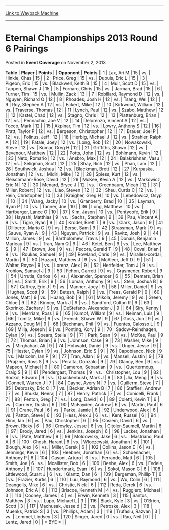 
---
[Link to Wayback Machine](https://web.archive.org/web/20220517024532/https://magic.wizards.com/en/articles/archive/event-coverage/eternal-championships-2013-round-6-pairings-2013-11-02)

[_metadata_:description]:- "TablePlayerPoints OpponentPoints 1Lax, Ari M 15vs.Hinkle, Chas 15 2Price, Greg 15vs.Dupuis, Eric L 15 3Pigeon, Eric 15vs.Blackwell, Keith B 15 4Muir, Scott D 15vs.Tappen, Shawn J 15 5Fornaro, Chris 15vs.Jarman, Brad 15 6Turner, Tim 15vs.Mullin, Zack 13 7Robillard, Raymond D 12vs.Nguyen, Richard Q 12 8Rhoades, Josh H 12vs.Tsang, Wei 12 9Roy, Stephen A 12vs.Eckert, Mike 12"
[_metadata_:generator]:- "Drupal 7 (http://drupal.org)"
[_metadata_:node]:- "432821"
[_metadata_:publish_date]:- "2013-11-02"
[_metadata_:source]:- "div-main-content"
[_metadata_:title]:- "Eternal Championships 2013 Round 6 Pairings"
[_metadata_:wayback_capture_timestamp]:- "2022-05-17 02:45:32"
[_metadata_:wayback_raw_url]:- "https://web.archive.org/web/20220517024532id_/https://magic.wizards.com/en/articles/archive/event-coverage/eternal-championships-2013-round-6-pairings-2013-11-02"
[_metadata_:wayback_url]:- "https://magic.wizards.com/en/articles/archive/event-coverage/eternal-championships-2013-round-6-pairings-2013-11-02"
---


Eternal Championships 2013 Round 6 Pairings
===========================================



 Posted in **Event Coverage**
 on November 2, 2013 












 **Table** | **Player** | **Points** |  | **Opponent** | **Points** ||  1 | Lax, Ari M |  15 | vs. | Hinkle, Chas |  15 |
|  2 | Price, Greg |  15 | vs. | Dupuis, Eric L |  15 |
|  3 | Pigeon, Eric |  15 | vs. | Blackwell, Keith B |  15 |
|  4 | Muir, Scott D |  15 | vs. | Tappen, Shawn J |  15 |
|  5 | Fornaro, Chris |  15 | vs. | Jarman, Brad |  15 |
|  6 | Turner, Tim |  15 | vs. | Mullin, Zack |  13 |
|  7 | Robillard, Raymond D |  12 | vs. | Nguyen, Richard Q |  12 |
|  8 | Rhoades, Josh H |  12 | vs. | Tsang, Wei |  12 |
|  9 | Roy, Stephen A |  12 | vs. | Eckert, Mike |  12 |
|  10 | Kirkwood, William |  12 | vs. | Traverse, Thomas |  12 |
|  11 | Lynch, Paul |  12 | vs. | Szabo, Matthew |  12 |
|  12 | Kastel, Chad |  12 | vs. | Stagno, Chris |  12 |
|  13 | Plattenburg, Brian |  12 | vs. | Pennachio, Joe V |  12 |
|  14 | Delorenzo, Vincent A |  12 | vs. | Tocco, Mark |  12 |
|  15 | Akpinar, Tim |  12 | vs. | Lowry, Anthony S |  12 |
|  16 | Pratt, Taylor P |  12 | vs. | Bergeson, Christopher |  12 |
|  17 | Brauer, Joel P |  12 | vs. | Folinus, Jeff |  12 |
|  18 | Herbig, Michael J |  12 | vs. | Strahler, Ralph A |  12 |
|  19 | Fatale, Joey |  12 | vs. | Long, Rob |  12 |
|  20 | Nowakowski, Steve |  12 | vs. | Komar, Greg H |  12 |
|  21 | Griffiths, Shawn |  12 | vs. | Bevenour, Matthew |  12 |
|  22 | Potts, John |  12 | vs. | Bohlmann, Kevin |  12 |
|  23 | Neto, Romario |  12 | vs. | Ansbro, Max |  12 |
|  24 | Balakrishnan, Vasu |  12 | vs. | Seligman, Scott |  12 |
|  25 | Shay, Rich |  12 | vs. | Phan, Lam |  12 |
|  26 | Southwick, Joshua |  12 | vs. | Blackman, Brett |  12 |
|  27 | Kurpaska, Jonathan |  12 | vs. | Midiri, Mike |  12 |
|  28 | Spiess, Kurt |  12 | vs. | Fleischmann-Rose, David |  12 |
|  29 | McKee, Kevin A |  12 | vs. | Markowicz, Eric N |  12 |
|  30 | Menard, Bryce J |  12 | vs. | Greenbaum, Micah |  12 |
|  31 | Miller, Robert |  12 | vs. | Liao, Steven |  12 |
|  32 | Sheu, Curtis C |  12 | vs. | Hein, Christopher |  10 |
|  33 | Kraigher, Greg H |  10 | vs. | Lebedowicz, Osyp I |  10 |
|  34 | Wang, Jacky |  10 | vs. | Granberry, Brad |  10 |
|  35 | Layman, Ryan P |  10 | vs. | Tanner, Joe |  10 |
|  36 | Long, Matthew |  10 | vs. | Hartbarger, Lance O |  10 |
|  37 | Kim, Jason |  10 | vs. | Pentycofe, Erik |  9 |
|  38 | Hayashi, Matthias |  9 | vs. | Sachs, Stephen |  9 |
|  39 | Pau, Vincent A |  9 | vs. | Tigro, Ryan |  9 |
|  40 | Krodel, Brett T |  9 | vs. | Clark, Jason |  9 |
|  41 | Diliberto, Mario C |  9 | vs. | Berse, Sam |  9 |
|  42 | Strassman, Mark |  9 | vs. | Sauve, Ryan A |  9 |
|  43 | Nguyen, Patrick |  9 | vs. | Ravitz, Josh |  9 |
|  44 | Million, James |  9 | vs. | Bartholomew, Travis |  9 |
|  45 | Donais, Benjamin Marleau |  9 | vs. | Tran, Nam Q |  9 |
|  46 | Ketel, Ben |  9 | vs. | Lee, Matthew S. |  9 |
|  47 | Brown, Joe |  9 | vs. | Pecora, Gerald T |  9 |
|  48 | Coval, Brian |  9 | vs. | Roukas, Samuel |  9 |
|  49 | Rowland, Chris |  9 | vs. | Miralles-cordal, Martin |  9 |
|  50 | Hazard, Matthew J |  9 | vs. | McAleer, Jeff D |  9 |
|  51 | Walter, Royce |  9 | vs. | Lorenz, Alex |  9 |
|  52 | Hertfelder, Tom J |  9 | vs. | Krohlow, Samuel J |  9 |
|  53 | Fehon, Garrett |  9 | vs. | Grasmeder, Robert |  9 |
|  54 | Urrutia, Carlos |  6 | vs. | Alexander, Spencer |  6 |
|  55 | Demars, Brian |  9 | vs. | Smith, Erik |  9 |
|  56 | Loman, Anthony |  9 | vs. | Stein, Joshua B |  9 |
|  57 | Caffrey, Eric J |  9 | vs. | Manner, Joey |  9 |
|  58 | Miller, Daniel |  9 | vs. | Hughes, Scott |  9 |
|  59 | Betesh, Ralph |  9 | vs. | Freas, Gerald P |  9 |
|  60 | Jones, Matt |  9 | vs. | Huang, Bob |  9 |
|  61 | Mikola, Jeremy |  9 | vs. | Green, Chloe |  9 |
|  62 | Kinney, Mark J |  9 | vs. | Sandford, Colton R |  9 |
|  63 | Skorinko, Zachary |  9 | vs. | DeStefano, Alexander J |  9 |
|  64 | Siry, Kenny |  9 | vs. | Merriam, Ross |  9 |
|  65 | Kumpf, William |  9 | vs. | Neiman, Luis |  9 |
|  66 | Tomitz, Mike |  9 | vs. | French, Shawn W |  9 |
|  67 | Goss, Jon |  9 | vs. | Azzano, Doug M |  9 |
|  68 | Blechman, Phil |  9 | vs. | Fuentes, Calosso L |  9 |
|  69 | Milia, Joseph |  9 | vs. | Ponting, Kory |  9 |
|  70 | Sadow-Reinshagen, Dylan |  9 | vs. | Spears, Stella |  9 |
|  71 | Park, Sean |  9 | vs. | McKee, Paul |  9 |
|  72 | Thomas, Brian |  9 | vs. | Johnson, Case |  9 |
|  73 | Washer, Mike |  9 | vs. | Mirghahari, Ali |  9 |
|  74 | Hohwald, Daniel |  9 | vs. | Unger, Jesse |  9 |
|  75 | Hiester, Dylan |  9 | vs. | Johnson, Eric S |  9 |
|  76 | Capobianco, Nick |  9 | vs. | Malcolm, Ian P |  9 |
|  77 | Tran, Allan |  9 | vs. | Mansell, Austin |  9 |
|  78 | Prajzner, Ross S |  9 | vs. | Peralta, Gonzalo |  9 |
|  79 | Glancy, Ben |  9 | vs. | Mapson, Michael |  9 |
|  80 | Cameron, Sebastian |  9 | vs. | Quertermous, Craig S |  9 |
|  81 | Pendergast, Thomas |  9 | vs. | Christopher, Lou |  9 |
|  82 | Sockol, Edward |  9 | vs. | Quackenbush, Mark J |  9 |
|  83 | Jia, Meng |  9 | vs. | Connell, Warren J |  7 |
|  84 | Cayne, Avery N |  7 | vs. | Guillerm, Steve |  7 |
|  85 | Debrosky, Eric C |  7 | vs. | Becker, Adrian B |  7 |
|  86 | Staffieri, Andrew |  7 | vs. | Shukla, Neeraj |  7 |
|  87 | Henry, Patrick |  7 | vs. | Conicelli, Frank |  7 |
|  88 | Fenton, Greg |  7 | vs. | Long, David |  6 |
|  89 | Coletti, Kevin T |  6 | vs. | Carriere, Dustin |  6 |
|  90 | McFayden, Andrew |  6 | vs. | Martin, Paul |  6 |
|  91 | Crane, Paul |  6 | vs. | Parke, Jamie |  6 |
|  92 | Underwood, Alex |  6 | vs. | Patton, Steve |  6 |
|  93 | Hess, Alex J |  6 | vs. | Kent, Russel |  6 |
|  94 | Flinn, Ian |  6 | vs. | Pau, Christopher |  6 |
|  95 | Cosiem, David |  6 | vs. | Brown, Ricky |  6 |
|  96 | Crowley, Jesse |  6 | vs. | Citoler-Saumell, Martin |  6 |
|  97 | Brody, Jared |  6 | vs. | Jenkins, Joseph |  6 |
|  98 | Lacker, Jonathan |  9 | vs. | Pate, Matthew |  9 |
|  99 | Moldowsky, Jake |  6 | vs. | Mastriano, Paul A |  6 |
| 100 | Ghosh, Harant |  6 | vs. | Wloczewski, Jonathan |  6 |
| 101 | Blough, Alex |  6 | vs. | Miller, Derek |  6 |
| 102 | Collins, Jason E |  6 | vs. | Jennings, Kevin |  6 |
| 103 | Heebner, Jonathan |  6 | vs. | Schoenacher, Anthony P |  6 |
| 104 | Casoni, Arturo |  6 | vs. | Ferrando, Matt |  6 |
| 105 | Smith, Joe |  6 | vs. | Mcallister, Bob |  6 |
| 106 | Beebe, Alex |  6 | vs. | Fedele, Anthony |  6 |
| 107 | Hundertmark, Evan |  6 | vs. | Sokol, Mason C |  6 |
| 108 | Littlewood, Stuart J |  6 | vs. | Glantz, Dan |  6 |
| 109 | Bergeman, Phillip T |  6 | vs. | Frazier, Kurtis |  6 |
| 110 | Luu, Raymond |  6 | vs. | Wu, Colin |  6 |
| 111 | Deangelis, Mike |  6 | vs. | Christie, Nick |  6 |
| 112 | Reda, Derek |  6 | vs. | Johnson, Eric A |  6 |
| 113 | Briscoe, Kenneth M |  4 | vs. | Ruggiero, Michael |  3 |
| 114 | Cooney, James |  4 | vs. | Erwin, Kenneth |  3 |
| 115 | Santos, Matthew |  3 | vs. | Lupo, Michael L |  3 |
| 116 | Black, Kyle |  3 | vs. | O'Brien, Scott |  3 |
| 117 | Machusak, Jesse d |  3 | vs. | Petroske, Alex |  3 |
| 118 | Muenks, Patrick S |  3 | vs. | Phillips, Adam |  3 |
| 119 | Trufasiu, Razvan |  3 | vs. | Lemmel, Lindsey |  3 |
| 120 | Singer, Jared |  0 | vs. | Rao, Neil |  0 |
|  | Lentz, Jared |  0 |  | \* BYE \* |  |







